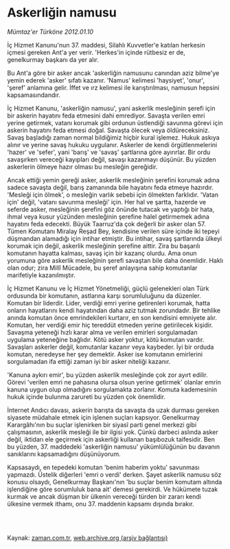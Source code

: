 # Askerliğin namusu

*Mümtaz'er Türköne 2012.01.10*

<td class="columnist-detail">
<p>İç Hizmet Kanunu'nun 37. maddesi, Silahlı Kuvvetler'e katılan herkesin içmesi gereken Ant'a yer verir. 'Herkes'in içinde rütbesiz er de, genelkurmay başkanı da yer alır.</p>
<p>
<div id="haberMetinDiv">
<p>Bu Ant'a göre bir asker ancak 'askerliğin namusunu canından aziz bilme'ye yemin ederek 'asker' sıfatı kazanır. 'Namus' kelimesi 'haysiyet', 'onur', 'şeref' anlamına gelir. İffet ve ırz kelimesi ile karıştırılması, namusun hepsini kapsamasındandır.
<p>İç Hizmet Kanunu, 'askerliğin namusu', yani askerlik mesleğinin şerefi için bir askerin hayatını feda etmesini dahi emrediyor. Savaşta verilen emri yerine getirmek, vatanı korumak gibi ordunun üstlendiği savunma görevi için askerin hayatını feda etmesi doğal. Savaşta ölecek veya öldüreceksiniz. Savaş başladığı zaman normal bildiğimiz hiçbir kural işlemez. Hukuk askıya alınır ve yerine savaş hukuku uygulanır. Askerler de kendi örgütlenmelerini 'hazer' ve 'sefer', yani 'barış' ve 'savaş' şartlarına göre ayırırlar. Bir ordu savaşırken vereceği kayıpları değil, savaşı kazanmayı düşünür. Bu yüzden askerlerin ölmeye hazır olması bu mesleğin gereğidir.
<p>Ancak ettiği yemin gereği asker, askerlik mesleğinin şerefini korumak adına sadece savaşta değil, barış zamanında bile hayatını feda etmeye hazırdır. 'Mesleği için ölmek', o mesleğin varlık sebebi için ölmekten farklıdır. 'Vatan için' değil, 'vatanı savunma mesleği' için. Her hal ve şartta, hazerde ve seferde asker, mesleğinin şerefini göz önünde tutacak ve yaptığı bir hata, ihmal veya kusur yüzünden mesleğinin şerefine halel getirmemek adına hayatını feda edecekti. Büyük Taarruz'da çok değerli bir asker olan 57. Tümen Komutanı Miralay Reşad Bey, kendisine verilen süre içinde iki tepeyi düşmandan alamadığı için intihar etmiştir. Bu intihar, savaş şartlarında ülkeyi korumak için değil, askerlik mesleğinin şerefine aittir. Zira bu başarılı komutanın hayatta kalması, savaş için bir kazanç olurdu. Ama onun yorumuna göre askerlik mesleğinin şerefi savaştan bile daha önemlidir. Haklı olan odur; zira Millî Mücadele, bu şeref anlayışına sahip komutanlar marifetiyle kazanılmıştır.
<p>İç Hizmet Kanunu ve İç Hizmet Yönetmeliği, güçlü gelenekleri olan Türk ordusunda bir komutanın, astlarına karşı sorumluluğunu da düzenler. Komutan bir liderdir. Lider, verdiği emri yerine getirenleri korumak, hatta onların hayatlarını kendi hayatından daha aziz tutmak zorundadır. Bir tehlike anında komutan önce emrindekileri kurtarır, en son kendisini emniyete alır. Komutan, her verdiği emir hiç tereddüt etmeden yerine getirilecek kişidir. Savaşma yeteneği hızlı karar alma ve verilen emirleri sorgulamadan uygulama yeteneğine bağlıdır. Kötü asker yoktur, kötü komutan vardır. Savaşları askerler değil, komutanlar kazanır veya kaybeder. İyi bir orduda komutan, neredeyse her şey demektir. Asker ise komutanın emirlerini sorgulamadan ifa ettiği zaman iyi bir asker niteliği kazanır.
<p>'Kanuna aykırı emir', bu yüzden askerlik mesleğinde çok zor ayırt edilir. Görevi 'verilen emri ne pahasına olursa olsun yerine getirmek' olanlar emrin kanuna uygun olup olmadığını sorgulamakta zorlanır. Komuta kademesinin hukuk içinde bulunma zarureti bu yüzden çok önemlidir.
<p>İnternet Andıcı davası, askerin barışta da savaşta da uzak durması gereken siyasete müdahale etmek için işlenen suçları kapsıyor. Genelkurmay Karargâhı'nın bu suçlar işlenirken bir siyasî parti genel merkezi gibi çalışmasının, askerlik mesleği ile bir ilgisi yok. Çünkü darbeci aslında asker değil, iktidarı ele geçirmek için askerliği kullanan başıbozuk taifesidir. Ben bu yüzden, 37. maddedeki 'askerliğin namusu' yükümlülüğünün bu davanın sanıklarını kapsamadığını düşünüyorum.
<p>Kapsasaydı, en tepedeki komutan 'benim haberim yoktu' savunması yapmazdı. Üstelik diğerleri 'emri o verdi' derken. Şayet askerlik namusu söz konusu olsaydı, Genelkurmay Başkanı'nın 'bu suçlar benim komutam altında işlendiğine göre sorumluluk bana ait' demesi gerekirdi. Ve hükümete tuzak kurmak ve ancak düşman bir ülkenin vereceği türden bir zararı kendi ülkesine vermek ithamı, onu 37. maddenin kapsamı dışında bırakır. </p></p></p></p></p></p></p></div>
</p>


<p><br>
		 </br></p></td>

Kaynak: [zaman.com.tr](http://zaman.com.tr/yazar.do?yazino=1226906), [web.archive.org (arşiv bağlantısı)](http://web.archive.org/web/20120125215944/http://www.zaman.com.tr/yazar.do?yazino=1226906)
